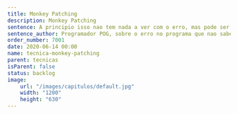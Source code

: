 ```yaml
---
title: Monkey Patching
description: Monkey Patching
sentence: A principio isso nao tem nada a ver com o erro, mas pode ser que tenha....algo a ver
sentence_author: Programador POG, sobre o erro no programa que nao sabe da onde veio
order_number: 7001
date: 2020-06-14 00:00
name: tecnica-monkey-patching
parent: tecnicas
isParent: false
status: backlog
image:
    url: "/images/capitulos/default.jpg"
    width: "1200"
    height: "630"
---
```

